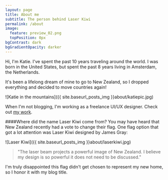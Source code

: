```yaml
---
layout: page
title: About me
subtitle: The person behind Laser Kiwi
permalink: /about
image:
  feature: preview_02.png
  topPosition: 0px
bgContrast: dark
bgGradientOpacity: darker
---
```


Hi, I'm Katie. I've spent the past 10 years traveling around the world. I was born in the United States, but spent the past 8 years living in Amsterdam, the Netherlands. 

It's been a lifelong dream of mine to go to New Zealand, so I dropped everything and decided to move countries again! 

![Katie in the mountains]({{ site.baseurl_posts_img }}about/katiepic.jpg)

When I'm not blogging, I'm working as a freelance UI/UX designer. Check out [my work](www.katiemacoy.com).


####Where did the name Laser Kiwi come from?
You may have heard that New Zealand recently had a vote to change their flag. One flag option that got a lot attention was Laser Kiwi designed by James Gray:

![Laser Kiwi]({{ site.baseurl_posts_img }}about/laserkiwi.jpg)

<blockquote class="u--startsWithDoubleQuote">"The laser beam projects a powerful image of New Zealand. I believe my design is so powerful it does not need to be discussed."</blockquote>

I'm truly disappointed this flag didn't get chosen to represent my new home, so I honor it with my blog title.
